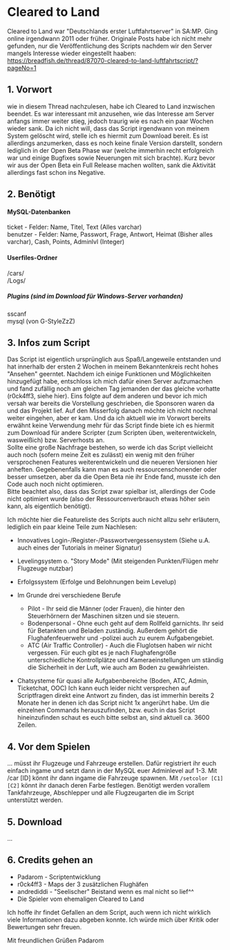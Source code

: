 # Cleared to Land
Cleared to Land war "Deutschlands erster Luftfahrtserver" in SA:MP. Ging online irgendwann 2011 oder früher. Originale Posts habe ich nicht mehr gefunden, nur die Veröffentlichung des Scripts nachdem wir den Server mangels Interesse wieder eingestellt haaben: https://breadfish.de/thread/87070-cleared-to-land-luftfahrtscript/?pageNo=1

## 1. Vorwort
wie in diesem Thread nachzulesen, habe ich Cleared to Land inzwischen beendet. Es war interessant mit anzusehen, wie das Interesse am Server anfangs immer weiter stieg, jedoch traurig wie es nach ein paar Wochen wieder sank. Da ich nicht will, dass das Script irgendwann von meinem System gelöscht wird, stelle ich es hiermit zum Download bereit. Es ist allerdings anzumerken, dass es noch keine finale Version darstellt, sondern lediglich in der Open Beta Phase war (welche immerhin recht erfolgreich war und einige Bugfixes sowie Neuerungen mit sich brachte). Kurz bevor wir aus der Open Beta ein Full Release machen wollten, sank die Aktivität allerdings fast schon ins Negative.

## 2. Benötigt
#### MySQL-Datenbanken

ticket - Felder: Name, Titel, Text (Alles varchar)  
benutzer - Felder: Name, Passwort, Frage, Antwort, Heimat (Bisher alles varchar), Cash, Points, Adminlvl (Integer)

#### Userfiles-Ordner

/cars/  
/Logs/

##### Plugins (sind im Download für Windows-Server vorhanden)
sscanf  
mysql (von G-StyleZzZ)
## 3. Infos zum Script
Das Script ist eigentlich ursprünglich aus Spaß/Langeweile entstanden und hat innerhalb der ersten 2 Wochen in meinem Bekanntenkreis recht hohes "Ansehen" geerntet. Nachdem ich einige Funktionen und Möglichkeiten hinzugefügt habe, entschloss ich mich dafür einen Server aufzumachen und fand zufällig noch am gleichen Tag jemanden der das gleiche vorhatte (r0ck4ff3, siehe hier). Eins folgte auf dem anderen und bevor ich mich versah war bereits die Vorstellung geschrieben, die Sponsoren waren da und das Projekt lief. Auf den Misserfolg danach möchte ich nicht nochmal weiter eingehen, aber er kam. Und da ich aktuell wie im Vorwort bereits erwähnt keine Verwendung mehr für das Script finde biete ich es hiermit zum Download für andere Scripter (zum Scripten üben, weiterentwickeln, wasweißich) bzw. Serverhosts an.  
Sollte eine große Nachfrage bestehen, so werde ich das Script vielleicht auch noch (sofern meine Zeit es zulässt) ein wenig mit den früher versprochenen Features weiterentwickeln und die neueren Versionen hier anheften.
Gegebenenfalls kann man es auch ressourcenschonender oder besser umsetzen, aber da die Open Beta nie ihr Ende fand, musste ich den Code auch noch nicht optimieren.  
Bitte beachtet also, dass das Script zwar spielbar ist, allerdings der Code nicht optimiert wurde (also der Ressourcenverbrauch etwas höher sein kann, als eigentlich benötigt).

Ich möchte hier die Featureliste des Scripts auch nicht allzu sehr erläutern, lediglich ein paar kleine Teile zum Nachlesen:

- Innovatives Login-/Register-/Passwortvergessensystem (Siehe u.A. auch eines der Tutorials in meiner Signatur)
- Levelingsystem o. "Story Mode" (Mit steigenden Punkten/Flügen mehr Flugzeuge nutzbar)
- Erfolgssystem (Erfolge und Belohnungen beim Levelup)
- Im Grunde drei verschiedene Berufe

  - Pilot - Ihr seid die Männer (oder Frauen), die hinter den Steuerhörnern der Maschinen sitzen und sie steuern.
  - Bodenpersonal - Ohne euch geht auf dem Rollfeld garnichts. Ihr seid für Betankten und Beladen zuständig. Außerdem gehört die Flughafenfeuerwehr und -polizei auch zu eurem Aufgabengebiet.
  - ATC (Air Traffic Controller) - Auch die Fluglotsen haben wir nicht vergessen. Für euch gibt es je nach Flughafengröße unterschiedliche Kontrollplätze und Kameraeinstellungen um ständig die Sicherheit in der Luft, wie auch am Boden zu gewährleisten.
- Chatsysteme für quasi alle Aufgabenbereiche (Boden, ATC, Admin, Ticketchat, OOC)
Ich kann euch leider nicht versprechen auf Scriptfragen direkt eine Antwort zu finden, das ist immerhin bereits 2 Monate her in denen ich das Script nicht 1x angerührt habe.
Um die einzelnen Commands herauszufinden, bzw. euch in das Script hineinzufinden schaut es euch bitte selbst an, sind aktuell ca. 3600 Zeilen.



## 4. Vor dem Spielen
... müsst ihr Flugzeuge und Fahrzeuge erstellen. Dafür registriert ihr euch einfach ingame und setzt dann in der MySQL euer Adminlevel auf 1-3. Mit /car [ID] könnt ihr dann ingame die Fahrzeuge spawnen.
Mit `/setcolor [C1] [C2]` könnt ihr danach deren Farbe festlegen. Benötigt werden vorallem Tankfahrzeuge, Abschlepper und alle Flugzeugarten die im Script unterstützt werden.

## 5. Download
...

## 6. Credits gehen an

- Padarom - Scriptentwicklung
- r0ck4ff3 - Maps der 3 zusätzlichen Flughäfen
- andrediddi - "Seelischer" Beistand wenn es mal nicht so lief^^
- Die Spieler vom ehemaligen Cleared to Land

Ich hoffe ihr findet Gefallen an dem Script, auch wenn ich nicht wirklich viele Informationen dazu abgeben konnte.
Ich würde mich über Kritik oder Bewertungen sehr freuen.



Mit freundlichen Grüßen
Padarom
